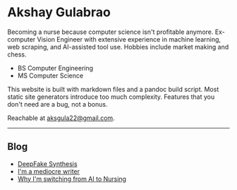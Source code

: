 # Akshay Gulabrao

Becoming a nurse because computer science isn't profitable anymore. Ex-computer Vision Engineer with extensive experience in machine learning, web scraping, and AI-assisted tool use. Hobbies include market making and chess.

- BS Computer Engineering  
- MS Computer Science  

This website is built with markdown files and a pandoc build script. Most static site generators introduce too much complexity. Features that you don't need are a bug, not a bonus.

Reachable at [aksgula22@gmail.com](mailto:aksgula22@gmail.com).

---

## Blog
- [DeepFake Synthesis](./deepfake.html)
- [I'm a mediocre writer](./identity.html)
- [Why I'm switching from AI to Nursing](./nursing.html)
